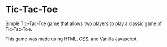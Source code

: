 # Tic-Tac-Toe

Simple Tic-Tac-Toe game that allows two players to play a classic game of Tic-Tac-Toe.

This game was made using HTML, CSS, and Vanilla Javascript.
